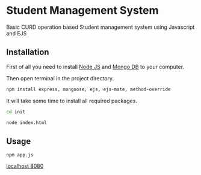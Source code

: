 # Student Management System

Basic CURD operation based Student management system using Javascript and EJS

## Installation

First of all you need to install [Node JS](https://nodejs.org/) and [Mongo DB](https://www.mongodb.com/try/download/community) to your computer.

Then open terminal in the project directory.

```bash
npm install express, mongoose, ejs, ejs-mate, method-override
```
It will take some time to install all required packages.

```bash
cd init
```
```bash
node index.html
```

## Usage

```
npm app.js
```

[localhost 8080](http://localhost:8080/)
